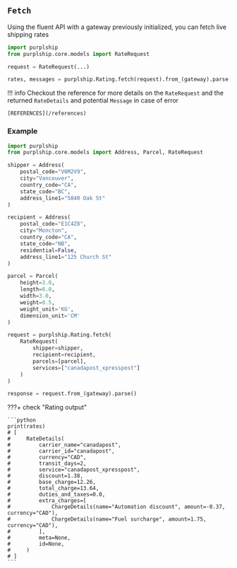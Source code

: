 ## `Fetch`

Using the fluent API with a gateway previously initialized, you can fetch live shipping rates


```python
import purplship
from purplship.core.models import RateRequest

request = RateRequest(...)

rates, messages = purplship.Rating.fetch(request).from_(gateway).parse()
```


!!! info
    Checkout the reference for more details on the `RateRequest` and the returned `RateDetails` and 
    potential `Message` in case of error
    
    [REFERENCES](/references)


### Example

```python
import purplship
from purplship.core.models import Address, Parcel, RateRequest

shipper = Address(
    postal_code="V6M2V9",
    city="Vancouver",
    country_code="CA",
    state_code="BC",
    address_line1="5840 Oak St"
)

recipient = Address(
    postal_code="E1C4Z8",
    city="Moncton",
    country_code="CA",
    state_code="NB",
    residential=False,
    address_line1="125 Church St"
)

parcel = Parcel(
    height=3.0,
    length=6.0,
    width=3.0,
    weight=0.5,
    weight_unit='KG',
    dimension_unit='CM'
)

request = purplship.Rating.fetch(
    RateRequest(
        shipper=shipper,
        recipient=recipient,
        parcels=[parcel],
        services=["canadapost_xpresspost"]
    )
)

response = request.from_(gateway).parse()
```

???+ check "Rating output"

    ```python
    print(rates)
    # [
    #     RateDetails(
    #         carrier_name="canadapost",
    #         carrier_id="canadapost",
    #         currency="CAD",
    #         transit_days=2,
    #         service="canadapost_xpresspost",
    #         discount=1.38,
    #         base_charge=12.26,
    #         total_charge=13.64,
    #         duties_and_taxes=0.0,
    #         extra_charges=[
    #             ChargeDetails(name="Automation discount", amount=-0.37, currency="CAD"),
    #             ChargeDetails(name="Fuel surcharge", amount=1.75, currency="CAD"),
    #         ],
    #         meta=None,
    #         id=None,
    #     )
    # ]
    ```

